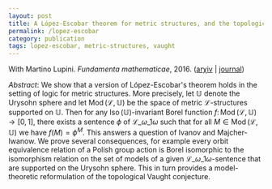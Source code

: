 ```yaml
---
layout: post
title: A López-Escobar theorem for metric structures, and the topological Vaught conjecture
permalink: /lopez-escobar
category: publication
tags: lopez-escobar, metric-structures, vaught
---
```


With Martino Lupini. *Fundamenta mathematicae*, 2016. ([ar&chi;iv](http://arxiv.org/abs/1405.2859) \| [journal](http://dx.doi.org/10.4064/fm135-1-2016))<!--more-->

*Abstract*: We show that a version of López-Escobar's theorem holds in the setting of logic for metric structures. More precisely, let $\mathbb{U}$ denote the Urysohn sphere and let $\mathop{\mathrm{Mod}}(\mathcal{L},\mathbb{U})$ be the space of metric $\mathcal{L}$-structures supported on $\mathbb{U}$. Then for any $\mathop{\mathrm{Iso}}(\mathbb{U})$-invariant Borel function $f\colon\mathop{\mathrm{Mod}}(\mathcal{L},\mathbb{U})\rightarrow[0,1]$, there exists a sentence $\phi$ of $\mathcal{L}\_{\omega\_1\omega}$ such that for all $M\in \mathop{\mathrm{Mod}}(\mathcal{L},\mathbb{U})$ we have $f(M)=\phi^M$. This answers a question of Ivanov and Majcher-Iwanow. We prove several consequences, for example every orbit equivalence relation of a Polish group action is Borel isomorphic to the isomorphism relation on the set of models of a given $\mathcal{L}\_{\omega\_{1}\omega}$-sentence that are supported on the Urysohn sphere. This in turn provides a model-theoretic reformulation of the topological Vaught conjecture.
